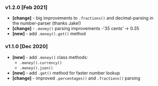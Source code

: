 ### v1.2.0 [Feb 2021]
- **[change]** - big improvements to `.fractions()` and decimal-parsing in the number-parser (thanks Jake!)
- **[change]** - `.money()` parsing improvements -'35 cents' -> 0.35
- **[new]** - add `.money().get()` method

### v1.1.0 [Dec 2020]
- **[new]** - add `.money()` class methods:
  - `.money().currency()`
  - `.money().json()`
- **[new]** - add `.get()` method for faster number lookup
- **[change]** - improved `.percentages()` and `.fractions()` parsing